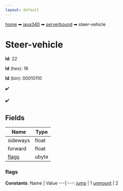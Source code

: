 ```yaml
---
layout: default
---
```


[home](/) ➡ [java340](/protocol/java340) ➡ [serverbound](/protocol/java340/serverbound) ➡ steer-vehicle

# Steer-vehicle

**Id**: 22

**Id** (hex): 16

**Id** (bin): 00010110

✔️

✔️

## Fields

Name | Type
---|---
sideways | float
forward | float
[flags](#flags) | ubyte

### flags

**Constants**:
Name | Value
---|:---:
[jump](flags_jump) | 1
[unmount](flags_unmount) | 2

